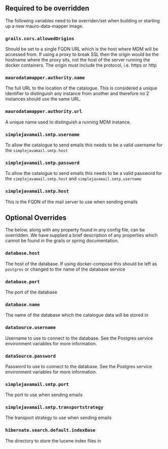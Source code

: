 ## Required to be overridden

The following variables need to be overriden/set when building or starting up a new mauro-data-mapper image.

### `grails.cors.allowedOrigins`

Should be set to a single FQDN URL which is the host where MDM will be accessed from. If using a proxy to break SSL then the origin would be the
hostname where the proxy sits, not the host of the server running the docker containers. The origin must include the protocol, i.e. https or http

### `maurodatamapper.authority.name`

The full URL to the location of the catalogue. This is considered a unique identifier to distinguish any instance from another and therefore no 2
instances should use the same URL.

### `maurodatamapper.authority.url`

A unique name used to distinguish a running MDM instance.

### `simplejavamail.smtp.username`

To allow the catalogue to send emails this needs to be a valid username for the `simplejavamail.smtp.host`

### `simplejavamail.smtp.password`

To allow the catalogue to send emails this needs to be a valid password for the `simplejavamail.smtp.host` and `simplejavamail.smtp.username`

### `simplejavamail.smtp.host`

This is the FQDN of the mail server to use when sending emails

## Optional Overrides

The below, along with any property found in any config file, can be overridden. We have supplied a brief description of any properties which cannot be
found in the grails or spring documentation.

### `database.host`

The host of the database. If using docker-compose this should be left as `postgres` or changed to the name of the database service

### `database.port`

The port of the database

### `database.name`

The name of the database which the catalogue data will be stored in

### `dataSource.username`

Username to use to connect to the database. See the Postgres service environment variables for more information.

### `dataSource.password`

Password to use to connect to the database. See the Postgres service environment variables for more information.

### `simplejavamail.smtp.port`

The port to use when sending emails

### `simplejavamail.smtp.transportstrategy`

The transport strategy to use when sending emails

### `hibernate.search.default.indexBase`

The directory to store the lucene index files in